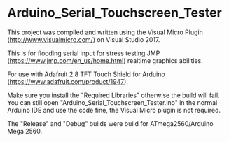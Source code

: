 # Arduino_Serial_Touchscreen_Tester

This project was compiled and written using the Visual Micro Plugin (http://www.visualmicro.com/) on Visual Studio 2017.

This is for flooding serial input for stress testing JMP (https://www.jmp.com/en_us/home.html) realtime graphics abilities.

For use with Adafruit 2.8 TFT Touch Shield for Arduino (https://www.adafruit.com/product/1947).

Make sure you install the "Required Libraries" otherwise the build will fail. You can still open "Arduino_Serial_Touchscreen_Tester.ino" in the normal Arduino IDE and use the code fine, the Visual Micro plugin is not required.

The "Release" and "Debug" builds were build for ATmega2560/Arduino Mega 2560.